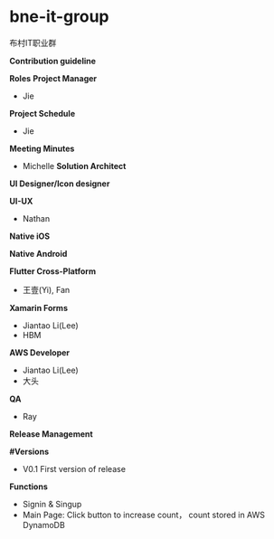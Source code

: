 # bne-it-group
布村IT职业群


**Contribution guideline**


**Roles**
**Project Manager**
* Jie


**Project Schedule**
* Jie

**Meeting Minutes**
* Michelle
**Solution Architect**


**UI Designer/Icon designer**


**UI-UX**
* Nathan


**Native iOS**


**Native Android**


**Flutter Cross-Platform**
* 王壹(Yi), Fan

**Xamarin Forms**
* Jiantao Li(Lee)
* HBM

**AWS Developer**
* Jiantao Li(Lee)
* 大头


**QA**
* Ray

**Release Management**


**#Versions**
* V0.1
First version of release


**Functions**
- Signin & Singup
- Main Page: Click button to increase count， count stored in AWS DynamoDB
